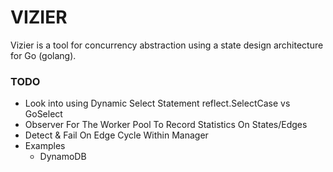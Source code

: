 # VIZIER
Vizier is a tool for concurrency abstraction using a state design architecture for Go (golang).

### TODO

- Look into using Dynamic Select Statement reflect.SelectCase vs GoSelect
- Observer For The Worker Pool To Record Statistics On States/Edges
- Detect & Fail On Edge Cycle Within Manager
- Examples
    - DynamoDB